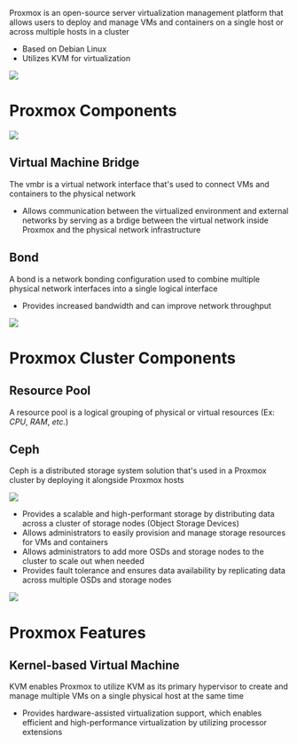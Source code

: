 Proxmox is an open-source server virtualization management platform that allows users to deploy and manage VMs and containers on a single host or across multiple hosts in a cluster

* Based on Debian Linux
* Utilizes KVM for virtualization

![](https://github.com/JonmarCorpuz/SecondBrain/blob/main/Assets/Whitespace.png)

# Proxmox Components

![](https://github.com/JonmarCorpuz/SecondBrain/blob/main/Assets/Opera%20Snapshot_2024-04-25_223038_getlabsdone.com.png)

## Virtual Machine Bridge

The vmbr is a virtual network interface that's used to connect VMs and containers to the physical network

* Allows communication between the virtualized environment and external networks by serving as a brdige between the virtual network inside Proxmox and the physical network infrastructure

## Bond

A bond is a network bonding configuration used to combine multiple physical network interfaces into a single logical interface

* Provides increased bandwidth and can improve network throughput

![](https://github.com/JonmarCorpuz/SecondBrain/blob/main/Assets/Whitespace.png)

# Proxmox Cluster Components

## Resource Pool

A resource pool is a logical grouping of physical or virtual resources (Ex: *CPU*, *RAM*, *etc.*)

## Ceph

Ceph is a distributed storage system solution that's used in a Proxmox cluster by deploying it alongside Proxmox hosts

![](https://github.com/JonmarCorpuz/SecondBrain/blob/main/Assets/28519913-b1429d2a-706d-11e7-83cf-e1369b5e923f.gif)

* Provides a scalable and high-performant storage by distributing data across a cluster of storage nodes (Object Storage Devices)
* Allows administrators to easily provision and manage storage resources for VMs and containers
* Allows administrators to add more OSDs and storage nodes to the cluster to scale out when needed
* Provides fault tolerance and ensures data availability by replicating data across multiple OSDs and storage nodes

![](https://github.com/JonmarCorpuz/SecondBrain/blob/main/Assets/Whitespace.png)

# Proxmox Features

## Kernel-based Virtual Machine

KVM enables Proxmox to utilize KVM as its primary hypervisor to create and manage multiple VMs on a single physical host at the same time

* Provides hardware-assisted virtualization support, which enables efficient and high-performance virtualization by utilizing processor extensions
